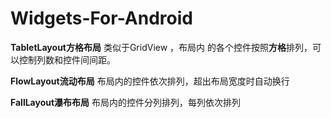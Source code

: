 Widgets-For-Android
===================
<b>TabletLayout方格布局</b>
类似于GridView ，布局内 的各个控件按照<b>方格</b>排列，可以控制列数和控件间间距。

<b>FlowLayout流动布局</b>
布局内的控件依次排列，超出布局宽度时自动换行
<img href="https://github.com/zcweng/Widgets-For-Android/blob/master/Widgets-For-Android/flow.png"/>


<b>FallLayout瀑布布局</b>
布局内的控件分列排列，每列依次排列
<img href="https://github.com/zcweng/Widgets-For-Android/blob/master/Widgets-For-Android/fall.png"/>
